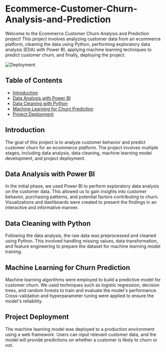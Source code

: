 # Ecommerce-Customer-Churn-Analysis-and-Prediction

Welcome to the Ecommerce Customer Churn Analysis and Prediction project! This project involves analyzing customer data from an ecommerce platform, cleaning the data using Python, performing exploratory data analysis (EDA) with Power BI, applying machine learning techniques to predict customer churn, and finally, deploying the project.

![Deployment](https://github.com/EricMohandhas/Ecommerce-Customer-Churn-Analysis-and-Prediction/assets/125111159/2f1bedb8-1026-4591-a780-ec9b8ddbb535)


## Table of Contents
- [Introduction](#introduction)
- [Data Analysis with Power BI](#data-analysis-with-power-bi)
- [Data Cleaning with Python](#data-cleaning-with-python)
- [Machine Learning for Churn Prediction](#machine-learning-for-churn-prediction)
- [Project Deployment](#project-deployment)

## Introduction

The goal of this project is to analyze customer behavior and predict customer churn for an ecommerce platform. The project involves multiple stages, including data analysis, data cleaning, machine learning model development, and project deployment.

## Data Analysis with Power BI

In the initial phase, we used Power BI to perform exploratory data analysis on the customer data. This allowed us to gain insights into customer behavior, purchasing patterns, and potential factors contributing to churn. Visualizations and dashboards were created to present the findings in an interactive and informative manner.

## Data Cleaning with Python

Following the data analysis, the raw data was preprocessed and cleaned using Python. This involved handling missing values, data transformation, and feature engineering to prepare the dataset for machine learning model training.

## Machine Learning for Churn Prediction

Machine learning algorithms were employed to build a predictive model for customer churn. We used techniques such as logistic regression, decision trees, and random forests to train and evaluate the model's performance. Cross-validation and hyperparameter tuning were applied to ensure the model's reliability.

## Project Deployment

The machine learning model was deployed to a production environment using a web framework. Users can input relevant customer data, and the model will provide predictions on whether a customer is likely to churn or not.
